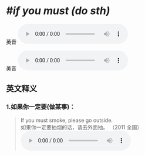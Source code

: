 # ***\#if you must (do sth)*** 
英音
<audio src="./media/if you must do sth1_AAC.aac" controls="controls"></audio>

美音
<audio src="./media/if you must do sth2_AAC.aac" controls="controls"></audio>



  

英文释义
---
### 1.**如果你一定要(做某事)：**  

 > If you must smoke, please go outside.  
 > 如果你一定要抽烟的话，请去外面抽。  （2011 全国）  
<audio src="./media/P288 must1.aac" controls="controls"></audio>


